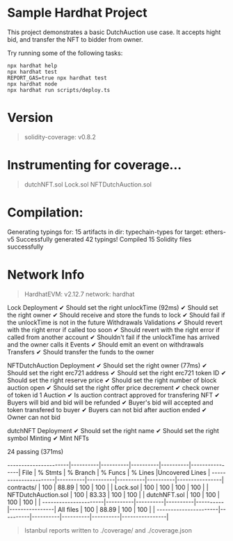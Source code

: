 # Sample Hardhat Project

This project demonstrates a basic DutchAuction use case. It accepts hight bid, and transfer the NFT to bidder from owner.

Try running some of the following tasks:

```shell
npx hardhat help
npx hardhat test
REPORT_GAS=true npx hardhat test
npx hardhat node
npx hardhat run scripts/deploy.ts
```
Version
=======
> solidity-coverage: v0.8.2

Instrumenting for coverage...
=============================

> dutchNFT.sol
> Lock.sol
> NFTDutchAuction.sol

Compilation:
============

Generating typings for: 15 artifacts in dir: typechain-types for target: ethers-v5
Successfully generated 42 typings!
Compiled 15 Solidity files successfully

Network Info
============
> HardhatEVM: v2.12.7
> network:    hardhat



  Lock
    Deployment
      ✔ Should set the right unlockTime (92ms)
      ✔ Should set the right owner
      ✔ Should receive and store the funds to lock
      ✔ Should fail if the unlockTime is not in the future
    Withdrawals
      Validations
        ✔ Should revert with the right error if called too soon
        ✔ Should revert with the right error if called from another account
        ✔ Shouldn't fail if the unlockTime has arrived and the owner calls it
      Events
        ✔ Should emit an event on withdrawals
      Transfers
        ✔ Should transfer the funds to the owner

  NFTDutchAuction
    Deployment
      ✔ Should set the right owner (77ms)
      ✔ Should set the right erc721 address
      ✔ Should set the right erc721 token ID
      ✔ Should set the right reserve price
      ✔ Should set the right number of block auction open
      ✔ Should set the right offer price decrement
      ✔ check owner of token id 1
    Auction
      ✔ Is auction contract approved for transfering NFT
      ✔ Buyers will bid and bid will be refunded
      ✔ Buyer's bid will accepted and token transfered to buyer
      ✔ Buyers can not bid after auction ended
      ✔ Owner can not bid

  dutchNFT
    Deployment
      ✔ Should set the right name
      ✔ Should set the right symbol
    Minting
      ✔ Mint NFTs


  24 passing (371ms)

----------------------|----------|----------|----------|----------|----------------|
File                  |  % Stmts | % Branch |  % Funcs |  % Lines |Uncovered Lines |
----------------------|----------|----------|----------|----------|----------------|
 contracts/           |      100 |    88.89 |      100 |      100 |                |
  Lock.sol            |      100 |      100 |      100 |      100 |                |
  NFTDutchAuction.sol |      100 |    83.33 |      100 |      100 |                |
  dutchNFT.sol        |      100 |      100 |      100 |      100 |                |
----------------------|----------|----------|----------|----------|----------------|
All files             |      100 |    88.89 |      100 |      100 |                |
----------------------|----------|----------|----------|----------|----------------|

> Istanbul reports written to ./coverage/ and ./coverage.json
